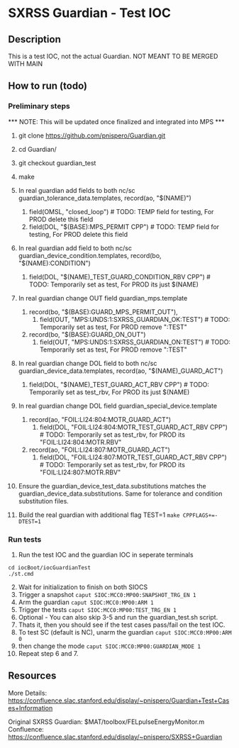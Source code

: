 # SXRSS Guardian - Test IOC

## Description
This is a test IOC, not the actual Guardian. NOT MEANT TO BE MERGED WITH MAIN

## How to run (todo)
### Preliminary steps
*** NOTE: This will be updated once finalized and integrated into MPS ***
1. git clone https://github.com/pnispero/Guardian.git
2. cd Guardian/
3. git checkout guardian_test
4. make
5. In real guardian add fields to both nc/sc guardian_tolerance_data.templates, record(ao, "$(NAME)")
    1. field(OMSL, "closed_loop") # TODO: TEMP field for testing, For PROD delete this field
    2. field(DOL, "$(BASE):MPS_PERMIT CPP") # TODO: TEMP field for testing, For PROD delete this field
6. In real guardian add field to both nc/sc guardian_device_condition.templates, record(bo, "$(NAME):CONDITION")
    1. field(DOL, "$(NAME)_TEST_GUARD_CONDITION_RBV CPP")  # TODO: Temporarily set as test, For PROD its just $(NAME)
7. In real guardian change OUT field guardian_mps.template
    
    1. record(bo, "$(BASE):GUARD_MPS_PERMIT_OUT"),
        1. field(OUT, "MPS:UNDS:1:SXRSS_GUARDIAN_OK:TEST") # TODO: Temporarily set as test, For PROD remove ":TEST"
    2. record(bo, "$(BASE):GUARD_ON_OUT")
        1. field(OUT, "MPS:UNDS:1:SXRSS_GUARDIAN_ON:TEST") # TODO: Temporarily set as test, For PROD remove ":TEST"
8. In real guardian change DOL field to both nc/sc guardian_device_data.templates, record(ao, "$(NAME)_GUARD_ACT")
    1. field(DOL, "$(NAME)_TEST_GUARD_ACT_RBV CPP")  # TODO: Temporarily set as test_rbv, For PROD its just $(NAME)
9. In real guardian change DOL field guardian_special_device.template
    1. record(ao, "FOIL:LI24:804:MOTR_GUARD_ACT")
        1. field(DOL, "FOIL:LI24:804:MOTR_TEST_GUARD_ACT_RBV CPP")  # TODO: Temporarily set as test_rbv, for PROD its "FOIL:LI24:804:MOTR.RBV"
    2. record(ao, "FOIL:LI24:807:MOTR_GUARD_ACT")
        1. field(DOL, "FOIL:LI24:807:MOTR_TEST_GUARD_ACT_RBV CPP")  # TODO: Temporarily set as test_rbv, for PROD its "FOIL:LI24:807:MOTR.RBV"

10. Ensure the guardian_device_test_data.substitutions matches the guardian_device_data.substitutions.
    Same for tolerance and condition substitution files.

11. Build the real guardian with additional flag TEST=1
```make CPPFLAGS+=-DTEST=1```

### Run tests
1. Run the test IOC and the guardian IOC in seperate terminals
```
cd iocBoot/iocGuardianTest
./st.cmd
```
2. Wait for initialization to finish on both SIOCS
3. Trigger a snapshot ``` caput SIOC:MCC0:MP00:SNAPSHOT_TRG_EN 1 ```
4. Arm the guardian ``` caput SIOC:MCC0:MP00:ARM 1 ```
5. Trigger the tests ``` caput SIOC:MCC0:MP00:TEST_TRG_EN 1 ```
6. Optional - You can also skip 3-5 and run the guardian_test.sh script.
7. Thats it, then you should see if the test cases pass/fail on the test IOC.
8. To test SC (default is NC), unarm the guardian ``` caput SIOC:MCC0:MP00:ARM 0 ```
9.  then change the mode ``` caput SIOC:MCC0:MP00:GUARDIAN_MODE 1 ```
10.  Repeat step 6 and 7.


## Resources
More Details:
https://confluence.slac.stanford.edu/display/~pnispero/Guardian+Test+Cases+Information

Original SXRSS Guardian: $MAT/toolbox/FELpulseEnergyMonitor.m
Confluence: https://confluence.slac.stanford.edu/display/~pnispero/SXRSS+Guardian
